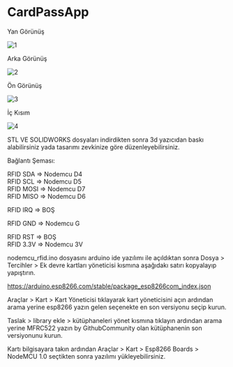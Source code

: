 # CardPassApp

Yan Görünüş

![1](https://github.com/eren5854/CardPassApp/assets/57590401/27107313-9524-47b9-b3ae-2d3faebe2d32)


Arka Görünüş

![2](https://github.com/eren5854/CardPassApp/assets/57590401/d009c465-6c52-442d-af23-9db284124a9b)


Ön Görünüş

![3](https://github.com/eren5854/CardPassApp/assets/57590401/3db39cfa-1c66-48bc-9e2a-167c2d2a43f9)


İç Kısım

![4](https://github.com/eren5854/CardPassApp/assets/57590401/7ff77e02-9cf7-4837-a9d2-4e59778207d8)

STL VE SOLIDWORKS dosyaları indirdikten sonra 3d yazıcıdan baskı alabilirsiniz yada tasarımı
zevkinize göre düzenleyebilirsiniz.

Bağlantı Şeması:

RFID  SDA    =>  Nodemcu  D4      
RFID  SCL    =>  Nodemcu  D5      
RFID  MOSI   =>  Nodemcu  D7     
RFID  MISO   =>  Nodemcu  D6

RFID  IRQ    =>  BOŞ

RFID  GND    =>  Nodemcu  G

RFID  RST    =>  BOŞ    
RFID  3.3V   =>  Nodemcu  3V      


nodemcu_rfid.ino dosyasını arduino ide yazılımı ile açıldıktan sonra Dosya > Tercihler > Ek devre kartları yöneticisi kısmına aşağıdakı 
satırı kopyalayıp yapıştırın.

https://arduino.esp8266.com/stable/package_esp8266com_index.json

Araçlar > Kart > Kart Yöneticisi tıklayarak kart yöneticisini açın ardından arama yerine esp8266 yazın gelen seçenekte en son versiyonu seçip kurun.

Taslak > library ekle > kütüphaneleri yönet kısmına tıklayın ardından arama yerine MFRC522 yazın by GithubCommunity olan kütüphanenin son versiyonunu kurun.

Kartı bilgisayara takın ardından Araçlar > Kart > Esp8266 Boards > NodeMCU 1.0 seçtikten sonra yazılımı yükleyebilirsiniz.

